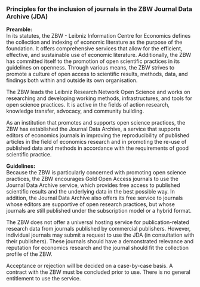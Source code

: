 ### Principles for the inclusion of journals in the ZBW Journal Data Archive (JDA)

**Preamble:**<br>
In its statutes, the ZBW - Leibniz Information Centre for Economics defines the collection and indexing of economic literature as the purpose of the foundation. It offers comprehensive services that allow for the efficient, effective, and sustainable use of economic literature. Additionally, the ZBW has committed itself to the promotion of open scientific practices in its guidelines on openness. Through various means, the ZBW strives to promote a culture of open access to scientific results, methods, data, and findings both within and outside its own organisation. 

The ZBW leads the Leibniz Research Network Open Science and works on researching and developing working methods, infrastructures, and tools for open science practices. It is active in the fields of action research, knowledge transfer, advocacy, and community building. 

As an institution that promotes and supports open science practices, the ZBW has established the Journal Data Archive, a service that supports editors of economics journals in improving the reproducibility of published articles in the field of economics research and in promoting the re-use of published data and methods in accordance with the requirements of good scientific practice.


**Guidelines:**<br>
Because the ZBW is particularly concerned with promoting open science practices, the ZBW encourages Gold Open Access journals to use the Journal Data Archive service, which provides free access to published scientific results and the underlying data in the best possible way. In addition, the Journal Data Archive also offers its free service to journals whose editors are supportive of open research practices, but whose journals are still published under the subscription model or a hybrid format. 

The ZBW does not offer a universal hosting service for publication-related research data from journals published by commercial publishers. However, individual journals may submit a request to use the JDA (in consultation with their publishers). These journals should have a demonstrated relevance and reputation for economics research and the journal should fit the collection profile of the ZBW. 

Acceptance or rejection will be decided on a case-by-case basis. A contract with the ZBW must be concluded prior to use. There is no general entitlement to use the service.